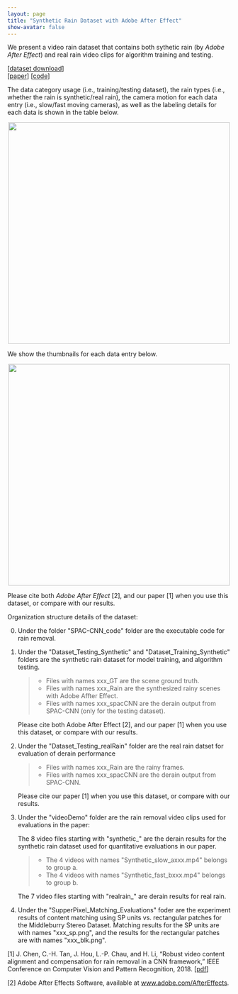 ```yaml
---
layout: page
title: "Synthetic Rain Dataset with Adobe After Effect"
show-avatar: false
---
```


We present a video rain dataset that contains both sythetic rain (by _Adobe After Effect_) and real rain video clips for algorithm training and testing.   
  
\[[dataset download](https://github.com/hotndy/SPAC-SupplementaryMaterials)\]  
\[[paper](https://arxiv.org/abs/1803.10433)\]
\[[code](https://bitbucket.org/st_ntu_corplab/mrp2a/src/bd2633dbc9912b833de156c799fdeb82747c1240?at=master)\]
  
The data category usage (i.e., training/testing dataset), the rain types (i.e., whether the rain is synthetic/real rain), the camera motion for each data entry (i.e., slow/fast moving cameras), as well as the labeling details for each data is shown in the table below.
<p align="center">
<img src="https://hotndy.github.io/projects/SPAC/rainDatasetTable.png" width="500px"/>
</p>

We show the thumbnails for each data entry below.

<p align="center">
<img src="https://hotndy.github.io/projects/SPAC/rainDatasetThumb.png" width="500px"/>
</p>

Please cite both _Adobe After Effect_ [2], and our paper [1] when you use this dataset, or compare with our results.


Organization structure details of the dataset:
  
0. Under the folder "SPAC-CNN_code" folder are the executable code for rain removal.     
  
1. Under the "Dataset_Testing_Synthetic" and "Dataset_Training_Synthetic" folders are the synthetic rain dataset for model training, and algorithm testing.
   > - Files with names xxx_GT are the scene ground truth.  
   > - Files with names xxx_Rain are the synthesized rainy scenes with Adobe Affter Effect.  
   > - Files with names xxx_spacCNN are the derain output from SPAC-CNN (only for the testing dataset).  
   
   Please cite both Adobe After Effect [2], and our paper [1] when you use this dataset, or compare with our results.      

2. Under the "Dataset_Testing_realRain" folder are the real rain datset for evaluation of derain performance
   > - Files with names xxx_Rain are the rainy frames.  
   > - Files with names xxx_spacCNN are the derain output from SPAC-CNN.  
   
   Please cite our paper [1] when you use this dataset, or compare with our results. 
   
3. Under the "videoDemo" folder are the rain removal video clips used for evaluations in the paper:

   The 8 video files starting with "synthetic_" are the derain results for the synthetic rain dataset used for quantitative evaluations in our paper.
      > - The 4 videos with names "Synthetic_slow_axxx.mp4" belongs to group a.  
      > - The 4 videos with names "Synthetic_fast_bxxx.mp4" belongs to group b.  
      
   The 7 video files starting with "realrain_" are derain results for real rain.
      
4. Under the "SupperPixel_Matching_Evaluations" foder are the experiment results of content matching using SP units vs. rectangular patches for the Middleburry Stereo Dataset. Matching results for the SP units are with names "xxx_sp.png", and the results for the rectangular patches are with names "xxx_blk.png".


[1] J. Chen, C.-H. Tan, J. Hou, L.-P. Chau, and H. Li, “Robust video content alignment and compensation for rain removal in a CNN framework,” IEEE Conference on Computer Vision and Pattern Recognition, 2018. \[[pdf](https://arxiv.org/abs/1803.10433)\]

[2] Adobe After Effects Software, available at www.adobe.com/AfterEffects.

